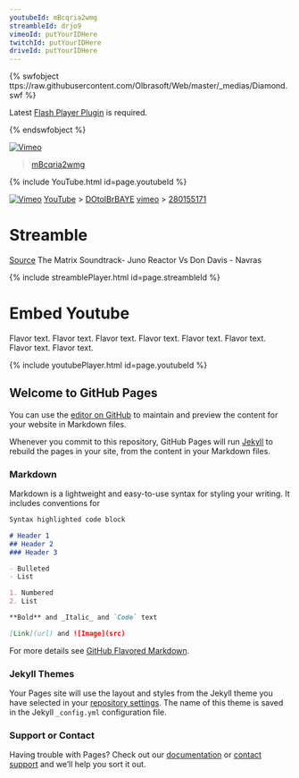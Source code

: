 ```yaml
---
youtubeId: mBcqria2wmg
streambleId: drjo9
vimeoId: putYourIDHere
twitchId: putYourIDHere
driveId: putYourIDHere
---
```

{% swfobject ttps://raw.githubusercontent.com/Olbrasoft/Web/master/_medias/Diamond.swf %}
<p>Latest <a href='http://www.adobe.com/go/getflashplayer'>Flash Player Plugin</a> is required.</p>
{% endswfobject %}

<!---
{% include swfPlayer.html %}
-->

<!---
{% swfobject https://raw.githubusercontent.com/Olbrasoft/Web/master/_medias/Diamond.swf %}
<p>Latest <a href='http://www.adobe.com/go/getflashplayer'>Flash Player Plugin</a> is required.</p>
{% endswfobject %}
-->

[![Vimeo](https://raw.githubusercontent.com/Olbrasoft/Web/master/_includes/Logos/YouTube.png)](https://youtu.be)
> [mBcqria2wmg](https://youtu.be/mBcqria2wmg)

{% include YouTube.html id=page.youtubeId %}

[![Vimeo](https://raw.githubusercontent.com/Olbrasoft/Web/master/_includes/Logos/Vimeo.png)](https://vimeo.com)
[YouTube](https://youtu.be) > [DOtoIBrBAYE](https://youtu.be/DOtoIBrBAYE)
[vimeo](https://vimeo.com) > [280155171](https://vimeo.com/280155171)


# Streamble

[Source](https://youtu.be/DOtoIBrBAYE)
The Matrix Soundtrack- Juno Reactor Vs Don Davis - Navras 

<!---
Include this next line in your .md for Youtube videos, make sure to put your video ID up there!

Example:     streambleId: --b-drjo9
-->
{% include streamblePlayer.html id=page.streambleId %}



# Embed Youtube

Flavor text. Flavor text. Flavor text. Flavor text. Flavor text. Flavor text. Flavor text. Flavor text. 

<!---
Include this next line in your .md for Youtube videos, make sure to put your video ID up there!

Example:     youtubeId: --b-9HrKK6w
-->

{% include youtubePlayer.html id=page.youtubeId %}


## Welcome to GitHub Pages

You can use the [editor on GitHub](https://github.com/Olbrasoft/Olbrasoft.GitHub.io/edit/master/index.md) to maintain and preview the content for your website in Markdown files.

Whenever you commit to this repository, GitHub Pages will run [Jekyll](https://jekyllrb.com/) to rebuild the pages in your site, from the content in your Markdown files.

### Markdown

Markdown is a lightweight and easy-to-use syntax for styling your writing. It includes conventions for

```markdown
Syntax highlighted code block

# Header 1
## Header 2
### Header 3

- Bulleted
- List

1. Numbered
2. List

**Bold** and _Italic_ and `Code` text

[Link](url) and ![Image](src)
```

For more details see [GitHub Flavored Markdown](https://guides.github.com/features/mastering-markdown/).

### Jekyll Themes

Your Pages site will use the layout and styles from the Jekyll theme you have selected in your [repository settings](https://github.com/Olbrasoft/Olbrasoft.GitHub.io/settings). The name of this theme is saved in the Jekyll `_config.yml` configuration file.

### Support or Contact

Having trouble with Pages? Check out our [documentation](https://help.github.com/categories/github-pages-basics/) or [contact support](https://github.com/contact) and we’ll help you sort it out.


